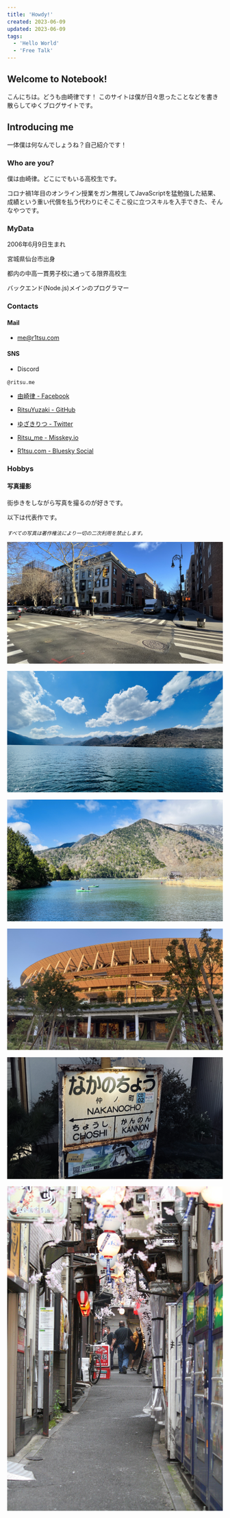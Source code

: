 ```yaml
---
title: 'Howdy!'
created: 2023-06-09
updated: 2023-06-09
tags:
  - 'Hello World'
  - 'Free Talk'
---
```


## Welcome to Notebook!

こんにちは。どうも由崎律です！
このサイトは僕が日々思ったことなどを書き散らしてゆくブログサイトです。

## Introducing me

一体僕は何なんでしょうね？自己紹介です！

### Who are you?
僕は由崎律。どこにでもいる高校生です。

コロナ禍1年目のオンライン授業をガン無視してJavaScriptを猛勉強した結果、成績という重い代償を払う代わりにそこそこ役に立つスキルを入手できた、そんなやつです。

### MyData
2006年6月9日生まれ

宮城県仙台市出身

都内の中高一貫男子校に通ってる限界高校生

バックエンド(Node.js)メインのプログラマー

### Contacts

#### Mail
- me@r1tsu.com

#### SNS
- Discord
```txt
@ritsu.me
```

- [由崎律 - Facebook](https://www.facebook.com/Ritsu.me)

- [RitsuYuzaki - GitHub](https://github.com/ritsu-me)

- [ゆざきりつ - Twitter](https://twitter.com/ritsu_me)

- [Ritsu_me - Misskey.io](https://misskey.io/@Ritsu_me)

- [R1tsu.com - Bluesky Social](https://bsky.app/profile/r1tsu.com)

### Hobbys

#### 写真撮影

街歩きをしながら写真を撮るのが好きです。

以下は代表作です。

<sub>*すべての写真は著作権法により一切の二次利用を禁止します。*</sub>

![A Normal Day of Brooklyn](./IMG_0673_Original.jpg)

![Chuzenjiko lake](./IMG_2126_Original.jpg)

![This isn't default wallpaper of macOS](./IMG_2172_Original.jpg)

![National Stadium - Japan](./IMG_2720_Original.jpg)

![Old plate of station name](./IMG_3188_Original.jpg)

![Japanese narrow alley](./IMG_5615_Original.jpg)